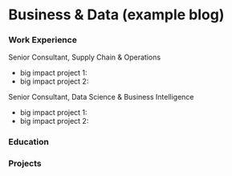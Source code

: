 # Business & Data (example blog)

### Work Experience
Senior Consultant, Supply Chain & Operations
- big impact project 1:
- big impact project 2:

Senior Consultant, Data Science & Business Intelligence
- big impact project 1:
- big impact project 2:

### Education


### Projects

